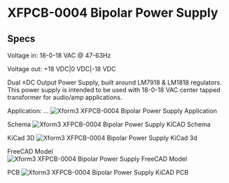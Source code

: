 # XFPCB-0004 Bipolar Power Supply 

## Specs

Voltage in: 18-0-18 VAC @ 47-63Hz

Voltage out: +18 VDC|0 VDC|-18 VDC

Dual ±DC Output Power Supply, built around LM7918 & LM1818 regulators. This power supply is intended to be used with 18-0-18 VAC center tapped transformer for audio/amp applications.

Application:
...
![Xform3 XFPCB-0004 Bipolar Power Supply Application](../master/graphics/kicad_psu_application.png)

Schema
![Xform3 XFPCB-0004 Bipolar Power Supply KiCAD Schema](../master/graphics/kicad_psu_schema.png)

KiCad 3D
![Xform3 XFPCB-0004 Bipolar Power Supply KiCad 3d](../master/graphics/kicad_psu_3d.png)

FreeCAD Model
![Xform3 XFPCB-0004 Bipolar Power Supply FreeCAD Model](../master/graphics/kicad_psu_3d_freecad.png)

PCB
![Xform3 XFPCB-0004 Bipolar Power Supply KiCAD PCB](../master/graphics/kicad_psu_pcb.png)


